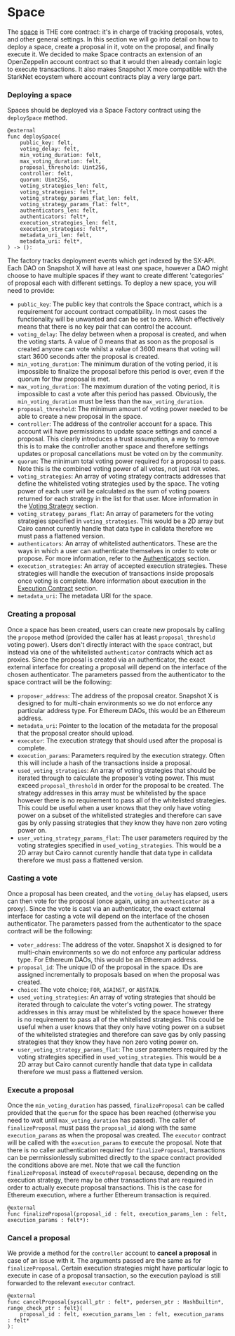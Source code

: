 # Space

The [space](https://github.com/snapshot-labs/sx-core/blob/develop/contracts/starknet/space/space.cairo) is THE core contract: it's in charge of tracking proposals, votes, and other general settings. In this section we will go into detail on how to deploy a space, create a proposal in it, vote on the proposal, and finally execute it. We decided to make Space contracts an extension of an OpenZeppelin account contract so that it would then already contain logic to execute transactions. It also makes Snapshot X more compatible with the StarkNet ecoystem where account contracts play a very large part.  

### Deploying a space

Spaces should be deployed via a Space Factory contract using the `deploySpace` method. 
```
@external
func deploySpace(
    public_key: felt,
    voting_delay: felt,
    min_voting_duration: felt,
    max_voting_duration: felt,
    proposal_threshold: Uint256,
    controller: felt,
    quorum: Uint256,
    voting_strategies_len: felt,
    voting_strategies: felt*,
    voting_strategy_params_flat_len: felt,
    voting_strategy_params_flat: felt*,
    authenticators_len: felt,
    authenticators: felt*,
    execution_strategies_len: felt,
    execution_strategies: felt*,
    metadata_uri_len: felt,
    metadata_uri: felt*,
) -> ():
```
The factory tracks deployment events which get indexed by the SX-API. Each DAO on Snapshot X will have at least one space, however a DAO might choose to have multiple spaces if they want to create different 'categories' of proposal each with different settings. To deploy a new space, you will need to provide:

* `public_key`: The public key that controls the Space contract, which is a requirement for account contract compatibility. In most cases the functionality will be unwanted and can be set to zero. Which effectively means that there is no key pair that can control the account. 
* `voting_delay`: The delay between when a proposal is created, and when the voting starts. A value of 0 means that as soon as the proposal is created anyone can vote whilst a value of 3600 means that voting will start 3600 seconds after the proposal is created.
* `min_voting_duration`: The minimum duration of the voting period, it is impossible to finalize the proposal before this period is over, even if the quorum for thw proposal is met.
* `max_voting_duration`: The maximum duration of the voting period, it is impossible to cast a vote after this period has passed. Obviously, the `min_voting_duration` must be less than the `max_voting_duration`.
* `proposal_threshold`: The minimum amount of voting power needed to be able to create a new proposal in the space.
* `controller`: The address of the controller account for a space. This account will have permissions to update space settings and cancel a proposal. This clearly introduces a trust assumption, a way to remove this is to make the controller another space and therefore settings updates or proposal cancellations must be voted on by the community.
* `quorum`: The minimum total voting power required for a proposal to pass. Note this is the combined voting power of all votes, not just `FOR` votes.
* `voting_strategies`: An array of voting strategy contracts addresses that define the whitelisted voting strategies used by the space. The voting power of each user will be calculated as the sum of voting powers returned for each strategy in the list for that user. More information in the [Voting Strategy](https://docs.snapshotx.xyz/protocol/voting-strategies) section.
* `voting_strategy_params_flat`: An array of parameters for the voting strategies specified in `voting_strategies`. This would be a 2D array but Cairo cannot curently handle that data type in calldata therefore we must pass a flattened version.
* `authenticators`: An array of whitelisted authenticators. These are the ways in which a user can authenticate themselves in order to vote or propose. For more information, refer to the [Authenticators](https://docs.snapshotx.xyz/protocol/authenticators) section.
* `execution_strategies`: An array of accepted execution strategies. These strategies will handle the execution of transactions inside proposals once voting is complete. More information about execution in the [Execution Contract](https://docs.snapshotx.xyz/protocol/execution-strategies) section.
* `metadata_uri`: The metadata URI for the space.

### Creating a proposal

Once a space has been created, users can create new proposals by calling the `propose` method (provided the caller has at least `proposal_threshold` voting power). Users don't directly interact with the `space` contract, but instead via one of the whitelisted `authenticator` contracts which act as proxies. Since the proposal is created via an authenticator, the exact external interface for creating a proposal will depend on the interface of the chosen authenticator. The parameters passed from the authenticator to the space contract will be the following:

* `proposer_address`: The address of the proposal creator. Snapshot X is designed to for multi-chain environments so we do not enforce any particular address type. For Ethereum DAOs, this would be an Ethereum address.
* `metadata_uri`: Pointer to the location of the metadata for the proposal that the proposal creator should upload.
* `executor`: The execution strategy that should used after the proposal is complete.
* `execution_params`: Parameters required by the execution strategy. Often this will include a hash of the transactions inside a proposal.
* `used_voting_strategies`: An array of voting strategies that should be iterated through to calculate the proposer's voting power. This must exceed `proposal_threshold` in order for the proposal to be created. The strategy addresses in this array must be whitelisted by the space however there is no requirement to pass all of the whitelisted strategies. This could be useful when a user knows that they only have voting power on a subset of the whitelisted strategies and therefore can save gas by only passing strategies that they know they have non zero voting power on.
* `user_voting_strategy_params_flat`: The user parameters required by the voting strategies specified in `used_voting_strategies`. This would be a 2D array but Cairo cannot curently handle that data type in calldata therefore we must pass a flattened version.

### Casting a vote

Once a proposal has been created, and the `voting_delay` has elapsed, users can then vote for the proposal (once again, using an `authenticator` as a proxy). Since the vote is cast via an authenticator, the exact external interface for casting a vote will depend on the interface of the chosen authenticator. The parameters passed from the authenticator to the space contract will be the following:

* `voter_address`: The address of the voter. Snapshot X is designed to for multi-chain environments so we do not enforce any particular address type. For Ethereum DAOs, this would be an Ethereum address.
* `proposal_id`: The unique ID of the proposal in the space. IDs are assigned incrementally to proposals based on when the proposal was created.
* `choice`: The vote choice; `FOR`, `AGAINST`, or `ABSTAIN`.
* `used_voting_strategies`: An array of voting strategies that should be iterated through to calculate the voter's voting power. The strategy addresses in this array must be whitelisted by the space however there is no requirement to pass all of the whitelisted strategies. This could be useful when a user knows that they only have voting power on a subset of the whitelisted strategies and therefore can save gas by only passing strategies that they know they have non zero voting power on.
* `user_voting_strategy_params_flat`: The user parameters required by the voting strategies specified in `used_voting_strategies`. This would be a 2D array but Cairo cannot curently handle that data type in calldata therefore we must pass a flattened version.

### Execute a proposal

Once the `min_voting_duration` has passed, `finalizeProposal` can be called provided that the `quorum` for the space has been reached (otherwise you need to wait until `max_voting_duration` has passed). The caller of `finalizeProposal` must pass the `proposal_id` along with the same `execution_params` as when the proposal was created. The `executor` contract will be called with the `execution_params` to execute the proposal. Note that there is no caller authentication required for `finalizeProposal`, transactions can be permissionlessly submitted directly to the space contract provided the conditions above are met. Note that we call the function `finalizeProposal` instead of `executeProposal` because, depending on the execution strategy, there may be other transactions that are required in order to actually execute proposal transactions. This is the case for Ethereum execution, where a further Ethereum transaction is required.

```
@external
func finalizeProposal(proposal_id : felt, execution_params_len : felt, execution_params : felt*):
```

### Cancel a proposal

We provide a method for the `controller` account to **cancel a proposal** in case of an issue with it. The arguments passed are the same as for `finalizeProposal`. Certain execution strategies might have particular logic to execute in case of a proposal transaction, so the execution payload is still forwarded to the relevant `executor` contract. 

```
@external
func cancelProposal{syscall_ptr : felt*, pedersen_ptr : HashBuiltin*, range_check_ptr : felt}(
    proposal_id : felt, execution_params_len : felt, execution_params : felt*
):
```
